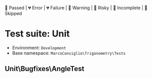 💚 Passed | 💔 Error | 💔 Failure | 🧡 Warning | 💛 Risky | 💙 Incomplete | 💜 Skipped

# Test suite: Unit

* Environment: `Development`  
* Base namespace: `MarcoConsiglio\Trigonometry\Tests`  

## Unit\Bugfixes\AngleTest

